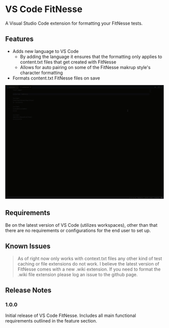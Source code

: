 # VS Code FitNesse

A Visual Studio Code extension for formatting your FitNesse tests.

## Features

 * Adds new language to VS Code
    * By adding the language it ensures that the formatting only applies to content.txt files that get created with FitNesse
    * Allows for auto pairing on some of the FitNesse makrup style's character formatting
 * Formats content.txt FitNesse files on save

![Demo](images/demo.gif)


## Requirements

Be on the latest version of VS Code (utilizes workspaces), other than that there are no requirements or configurations for the end user to set up. 

## Known Issues

> As of right now only works with context.txt files any other kind of test caching or file extensions do not work. I believe the latest version of FitNesse comes
> with a new .wiki extension. If you need to format the .wiki file extension please log an issue to the github page. 

## Release Notes

### 1.0.0

Initial release of VS Code FitNesse.
Includes all main functional requirements outlined in the feature section. 